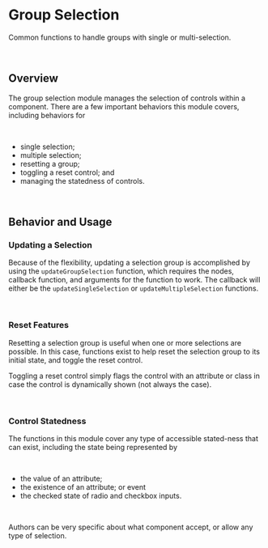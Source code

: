 # Group Selection
Common functions to handle groups with single or multi-selection.

<br>


## Overview
The group selection module manages the selection of controls within a component. There are a few important behaviors this module covers, including behaviors for

<br>

- single selection;
- multiple selection;
- resetting a group;
- toggling a reset control; and 
- managing the statedness of controls.

<br> 

## Behavior and Usage
### Updating a Selection
Because of the flexibility, updating a selection group is accomplished by using the `updateGroupSelection` function, which requires the nodes, callback function, and arguments for the function to work. The callback will either be the `updateSingleSelection` or `updateMultipleSelection` functions.

<br>

### Reset Features
Resetting a selection group is useful when one or more selections are possible. In this case, functions exist to help reset the selection group to its initial state, and toggle the reset control.

Toggling a reset control simply flags the control with an attribute or class in case the control is dynamically shown (not always the case).

<br>

### Control Statedness
The functions in this module cover any type of accessible stated-ness that can exist, including the state being represented by

<br>

- the value of an attribute;
- the existence of an attribute; or event
- the checked state of radio and checkbox inputs.

<br>

Authors can be very specific about what component accept, or allow any type of selection.